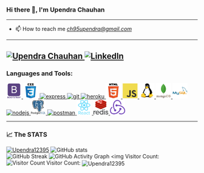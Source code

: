 ### Hi there 👋, I'm Upendra Chauhan
---
- 📫 How to reach me *ch95upendra@gmail.com*
---
<a href="https://www.instagram.com/upendra6617/"><img src="https://img.shields.io/badge/Upendra Chauhan-E4405F?style=for-the-badge&logo=instagram&logoColor=black" alt="Upendra Chauhan" />
 <a href="https://www.linkedin.com/in/upendra-chauhan-5684a5138"><img src="https://img.shields.io/badge/Upendra%20Chauhan-000080?style=for-the-badge&logo=linkedin&logoColor=black%20for%20linkedin" alt="LinkedIn"/></a>
---

 ### Languages and Tools:
<p align="left">
<a href="https://getbootstrap.com" target="_blank"> <img src="https://raw.githubusercontent.com/devicons/devicon/master/icons/bootstrap/bootstrap-plain-wordmark.svg" alt="bootstrap" width="40" height="40"/> </a>
<a href="https://www.w3schools.com/css/" target="_blank"> <img src="https://raw.githubusercontent.com/devicons/devicon/master/icons/css3/css3-original-wordmark.svg" alt="css3" width="40" height="40"/> </a>
<a href="https://expressjs.com" target="_blank"> <img src="https://www.mementotech.in/assets/images/icons/express.png" alt="express" width="40" height="40"/> </a>
<a href="https://git-scm.com/" target="_blank"> <img src="https://www.vectorlogo.zone/logos/git-scm/git-scm-icon.svg" alt="git" width="40" height="40"/> </a>
<a href="https://heroku.com" target="_blank"> <img src="https://www.vectorlogo.zone/logos/heroku/heroku-icon.svg" alt="heroku" width="40" height="40"/> </a>
<a href="https://www.w3.org/html/" target="_blank"> <img src="https://raw.githubusercontent.com/devicons/devicon/master/icons/html5/html5-original-wordmark.svg" alt="html5" width="40" height="40"/> </a>
<a href="https://developer.mozilla.org/en-US/docs/Web/JavaScript" target="_blank"><img src="https://raw.githubusercontent.com/devicons/devicon/master/icons/javascript/javascript-original.svg" alt="javascript" width="40" height="40"/> </a>
<a href="https://www.linux.org/" target="_blank"> <img src="https://raw.githubusercontent.com/devicons/devicon/master/icons/linux/linux-original.svg" alt="linux" width="40" height="40"/> </a>
<a href="https://www.mongodb.com/" target="_blank"> <img src="https://raw.githubusercontent.com/devicons/devicon/master/icons/mongodb/mongodb-original-wordmark.svg" alt="mongodb" width="40" height="40"/> </a> <a href="https://www.mysql.com/" target="_blank"> <img src="https://raw.githubusercontent.com/devicons/devicon/master/icons/mysql/mysql-original-wordmark.svg" alt="mysql" width="40" height="40"/> </a> <a href="https://nodejs.org" target="_blank"> <img src="https://cdn4.iconfinder.com/data/icons/logos-and-brands/512/233_Node_Js_logo-512.png" alt="nodejs" width="40" height="40"/> </a> <a href="https://www.postgresql.org" target="_blank"> <img src="https://raw.githubusercontent.com/devicons/devicon/master/icons/postgresql/postgresql-original-wordmark.svg" alt="postgresql" width="40" height="40"/> </a> <a href="https://postman.com" target="_blank"> <img src="https://www.vectorlogo.zone/logos/getpostman/getpostman-icon.svg" alt="postman" width="40" height="40"/> </a> <a href="https://reactjs.org/" target="_blank"> <img src="https://raw.githubusercontent.com/devicons/devicon/master/icons/react/react-original-wordmark.svg" alt="react" width="40" height="40"/> </a> <a href="https://redis.io" target="_blank"> <img src="https://raw.githubusercontent.com/devicons/devicon/master/icons/redis/redis-original-wordmark.svg" alt="redis" width="40" height="40"/> </a> <a href="https://redux.js.org" target="_blank"> <img src="https://raw.githubusercontent.com/devicons/devicon/master/icons/redux/redux-original.svg" alt="redux" width="40" height="40"/> </a>

---
### :chart_with_upwards_trend: The STATS 
<a href="https://github.com/Upendra12395"><img src="https://github-profile-trophy.vercel.app/?username=Upendra12395&theme=onedark" alt="Upendra12395" /></a>
![GitHub stats](https://github-readme-stats.vercel.app/api?username=Upendra12395&show_icons=true&count_private=true&theme=radical)  
![GitHub Streak](https://github-readme-streak-stats.herokuapp.com/?user=Upendra12395&theme=highcontrast)
![GitHub Activity Graph](https://activity-graph.herokuapp.com/graph?username=Upendra12395&bg_color=000000&color=4fff67&line=4fff67&point=ffffff&area=true&hide_border=true)
<img Visitor Count: ![Visitor Count](https://profile-counter.glitch.me/Upendra12395/count.svg)
Visitor Count: <img align="center" src="https://profile-counter.glitch.me/Upendra12395/count.svg" alt="Upendra12395" />
